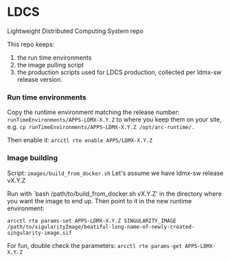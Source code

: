 # LDCS
Lightweight Distributed Computing System repo 


This repo keeps:

1. the run time environments
2. the image pulling script
3. the production scripts used for LDCS production, collected per ldmx-sw release version.



### Run time environments

Copy the runtime environment matching the release number: `runTimeEnvironments/APPS-LDMX-X.Y.Z`
to where you keep them on your site, e.g. `cp runTimeEnvironments/APPS-LDMX-X.Y.Z /opt/arc-runtime/.`

Then enable it: `arcctl rte enable APPS/LDMX-X.Y.Z`


### Image building

Script: `images/build_from_docker.sh`
Let's assume we have ldmx-sw release vX.Y.Z

Run with `bash /path/to/build_from_docker.sh vX.Y.Z'
in the directory where you want the image to end up. Then point to it in the new runtime environment:

`arcctl rte params-set APPS-LDMX-X.Y.Z SINGULARITY_IMAGE /path/to/sigularityImage/beatiful-long-name-of-newly-created-singularity-image.sif`

For fun, double check the parameters:
`arcctl rte params-get APPS-LDMX-X.Y.Z`
